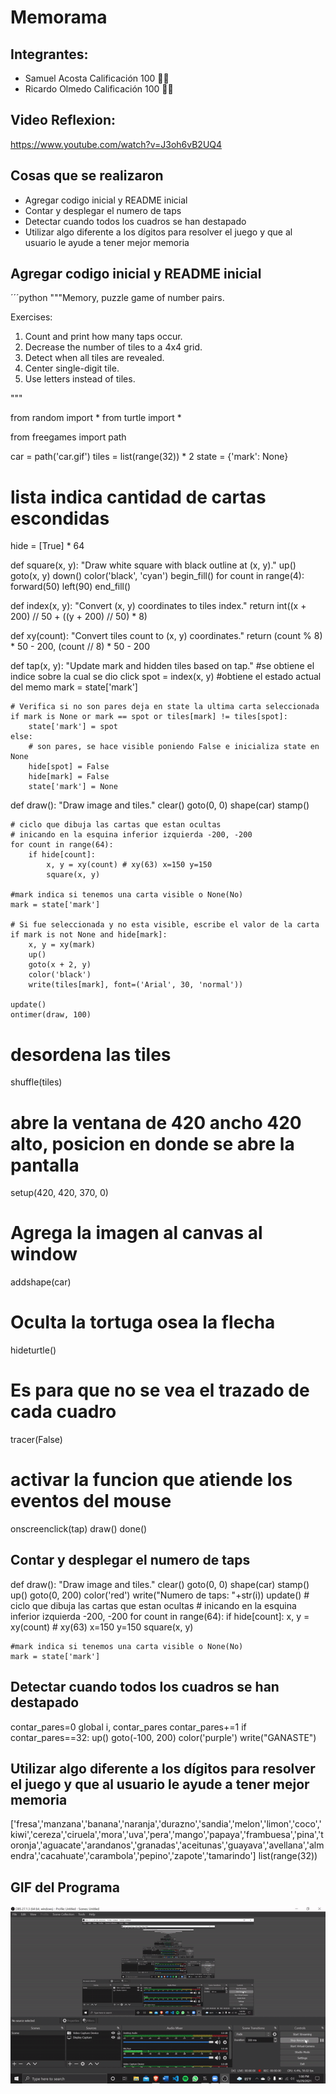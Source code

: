 # Memorama

## Integrantes:
- Samuel Acosta Calificación 100 👏👏
- Ricardo Olmedo Calificación 100 👏👏

## Video Reflexion:
https://www.youtube.com/watch?v=J3oh6vB2UQ4

## Cosas que se realizaron
- Agregar codigo inicial y README inicial
- Contar y desplegar el numero de taps
- Detectar cuando todos los cuadros se han destapado
- Utilizar algo diferente a los dígitos para resolver el juego y que al usuario le ayude a tener mejor memoria

## Agregar codigo inicial y README inicial

´´´python
"""Memory, puzzle game of number pairs.

Exercises:

1. Count and print how many taps occur.
2. Decrease the number of tiles to a 4x4 grid.
3. Detect when all tiles are revealed.
4. Center single-digit tile.
5. Use letters instead of tiles.

"""

from random import *
from turtle import *

from freegames import path

car = path('car.gif')
tiles = list(range(32)) * 2
state = {'mark': None}
# lista indica cantidad de cartas escondidas
hide = [True] * 64


def square(x, y):
    "Draw white square with black outline at (x, y)."
    up()
    goto(x, y)
    down()
    color('black', 'cyan')
    begin_fill()
    for count in range(4):
        forward(50)
        left(90)
    end_fill()


def index(x, y):
    "Convert (x, y) coordinates to tiles index."
    return int((x + 200) // 50 + ((y + 200) // 50) * 8)


def xy(count):
    "Convert tiles count to (x, y) coordinates."
    return (count % 8) * 50 - 200, (count // 8) * 50 - 200


def tap(x, y):
    "Update mark and hidden tiles based on tap."
    #se obtiene el indice sobre la cual se dio click
    spot = index(x, y)
    #obtiene el estado actual del memo
    mark = state['mark']

    # Verifica si no son pares deja en state la ultima carta seleccionada
    if mark is None or mark == spot or tiles[mark] != tiles[spot]:
        state['mark'] = spot
    else:
        # son pares, se hace visible poniendo False e inicializa state en None
        hide[spot] = False
        hide[mark] = False
        state['mark'] = None


def draw():
    "Draw image and tiles."
    clear()
    goto(0, 0)
    shape(car)
    stamp()

    # ciclo que dibuja las cartas que estan ocultas
    # inicando en la esquina inferior izquierda -200, -200
    for count in range(64):
        if hide[count]:
            x, y = xy(count) # xy(63) x=150 y=150
            square(x, y)

    #mark indica si tenemos una carta visible o None(No)
    mark = state['mark']
    
    # Si fue seleccionada y no esta visible, escribe el valor de la carta
    if mark is not None and hide[mark]:
        x, y = xy(mark)
        up()
        goto(x + 2, y)
        color('black')
        write(tiles[mark], font=('Arial', 30, 'normal'))

    update()
    ontimer(draw, 100)

# desordena las tiles
shuffle(tiles)
# abre la ventana de 420 ancho 420 alto, posicion en donde se abre la pantalla
setup(420, 420, 370, 0)
# Agrega la imagen al canvas al window
addshape(car)
# Oculta la tortuga osea la flecha
hideturtle()
# Es para que no se vea el trazado de cada cuadro
tracer(False)
# activar la funcion que atiende los eventos del mouse
onscreenclick(tap)
draw()
done()

## Contar y desplegar el numero de taps
def draw():
    "Draw image and tiles."
    clear()
    goto(0, 0)
    shape(car)
    stamp()
    up()
    goto(0, 200)
    color('red')
    write("Numero de taps: "+str(i))
    update()
    # ciclo que dibuja las cartas que estan ocultas
    # inicando en la esquina inferior izquierda -200, -200
    for count in range(64):
        if hide[count]:
            x, y = xy(count) # xy(63) x=150 y=150
            square(x, y)

    #mark indica si tenemos una carta visible o None(No)
    mark = state['mark']
    
## Detectar cuando todos los cuadros se han destapado
contar_pares=0
global i, contar_pares
contar_pares+=1
if contar_pares==32:
        up()
        goto(-100, 200)
        color('purple')
        write("GANASTE")

## Utilizar algo diferente a los dígitos para resolver el juego y que al usuario le ayude a tener mejor memoria
['fresa','manzana','banana','naranja','durazno','sandia','melon','limon','coco','kiwi','cereza','ciruela','mora','uva','pera','mango','papaya','frambuesa','pina','toronja','aguacate','arandanos','granadas','aceitunas','guayava','avellana','almendra','cacahuate','carambola','pepino','zapote','tamarindo']
list(range(32))

## GIF del Programa
![alt text](ezgif-2-694dfc67131f.gif)
